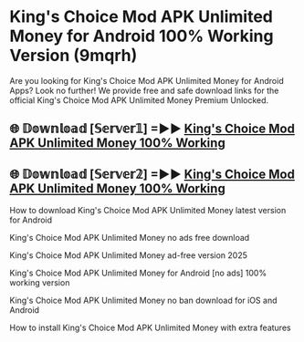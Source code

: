 # King's Choice Mod APK Unlimited Money for Android 100% Working Version (9mqrh)

Are you looking for King's Choice Mod APK Unlimited Money for Android Apps? Look no further! We provide free and safe download links for the official King's Choice Mod APK Unlimited Money Premium Unlocked.

## 🌐 𝔻𝕠𝕨𝕟𝕝𝕠𝕒𝕕 [𝕊𝕖𝕣𝕧𝕖𝕣𝟙] =►► [King's Choice Mod APK Unlimited Money 100% Working](https://modyoloo.pages.dev?q=King's+Choice+Mod+APK+Unlimited+Money)

## 🌐 𝔻𝕠𝕨𝕟𝕝𝕠𝕒𝕕 [𝕊𝕖𝕣𝕧𝕖𝕣𝟚] =►► [King's Choice Mod APK Unlimited Money 100% Working](https://modyoloo.pages.dev?q=King's+Choice+Mod+APK+Unlimited+Money)

How to download King's Choice Mod APK Unlimited Money latest version for Android

King's Choice Mod APK Unlimited Money no ads free download

King's Choice Mod APK Unlimited Money ad-free version 2025

King's Choice Mod APK Unlimited Money for Android [no ads] 100% working version

King's Choice Mod APK Unlimited Money no ban download for iOS and Android

How to install King's Choice Mod APK Unlimited Money with extra features